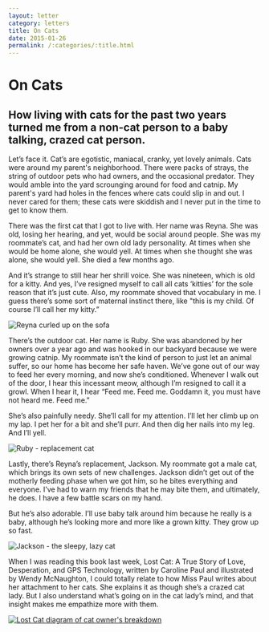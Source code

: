 ```yaml
---
layout: letter
category: letters
title: On Cats
date: 2015-01-26
permalink: /:categories/:title.html
---
```


# On Cats

## How living with cats for the past two years turned me from a non-cat person to a baby talking, crazed cat person.

Let’s face it. Cat’s are egotistic, maniacal, cranky, yet lovely animals. Cats were around my parent's neighborhood. There were packs of strays, the string of outdoor pets who had owners, and the occasional predator. They would amble into the yard scrounging around for food and catnip. My parent's yard had holes in the fences where cats could slip in and out. I never cared for them; these cats were skiddish and I never put in the time to get to know them.

There was the first cat that I got to live with. Her name was Reyna. She was old, losing her hearing, and yet, would be social around people. She was my roommate’s cat, and had her own old lady personality. At times when she would be home alone, she would yell. At times when she thought she was alone, she would yell. She died a few months ago.

And it’s strange to still hear her shrill voice. She was nineteen, which is old for a kitty. And yes, I’ve resigned myself to call all cats ‘kitties’ for the sole reason that it’s just cute. Also, my roommate shoved that vocabulary in me. I guess there’s some sort of maternal instinct there, like "this is my child. Of course I’ll call her my kitty.”

![Reyna curled up on the sofa](http://gallery.tinyletterapp.com/b7acb1dd09358f1ed19f16a562a005fc08d42511/images/681e3b3e-8d74-4efd-a142-486567294b8b.jpg)

There’s the outdoor cat. Her name is Ruby. She was abandoned by her owners over a year ago and was hooked in our backyard because we were growing catnip. My roommate isn’t the kind of person to just let an animal suffer, so our home has become her safe haven. We’ve gone out of our way to feed her every morning, and now she’s conditioned. Whenever I walk out of the door, I hear this incessant meow, although I’m resigned to call it a growl. When I hear it, I hear “Feed me. Feed me. Goddamn it, you must have not heard me. Feed me."

She’s also painfully needy. She’ll call for my attention. I’ll let her climb up on my lap. I pet her for a bit and she’ll purr. And then dig her nails into my leg. And I’ll yell.

![Ruby - replacement cat](http://gallery.tinyletterapp.com/b7acb1dd09358f1ed19f16a562a005fc08d42511/images/48827d61-ebbd-43f0-a36c-45a552d326e9.jpg)

Lastly, there’s Reyna’s replacement, Jackson. My roommate got a male cat, which brings its own sets of new challenges. Jackson didn’t get out of the motherly feeding phase when we got him, so he bites everything and everyone. I’ve had to warn my friends that he may bite them, and ultimately, he does. I have a few battle scars on my hand.

But he’s also adorable. I’ll use baby talk around him because he really is a baby, although he’s looking more and more like a grown kitty. They grow up so fast.

![Jackson - the sleepy, lazy cat](http://gallery.tinyletterapp.com/b7acb1dd09358f1ed19f16a562a005fc08d42511/images/b1fd7b16-98d3-46fd-b939-f1e09683e14a.jpg)

When I was reading this book last week, Lost Cat: A True Story of Love, Desperation, and GPS Technology, written by Caroline Paul and illustrated by Wendy McNaughton, I could totally relate to how Miss Paul writes about her attachment to her cats. She explains it as though she’s a crazed cat lady. But I also understand what’s going on in the cat lady’s mind, and that insight makes me empathize more with them.

[![Lost Cat diagram of cat owner's breakdown](http://gallery.tinyletterapp.com/b7acb1dd09358f1ed19f16a562a005fc08d42511/images/2faba11a-4150-4890-b26b-5f25af17994d.jpg)](http://www.brainpickings.org/2013/04/09/lost-cat-wendy-macnaughton-caroline-paul/)
